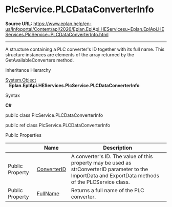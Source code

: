 # PlcService.PLCDataConverterInfo

**Source URL:** https://www.eplan.help/en-us/Infoportal/Content/api/2026/Eplan.EplApi.HEServicesu~Eplan.EplApi.HEServices.PlcService+PLCDataConverterInfo.html

---

A structure containing a PLC converter's ID together with its full name. This structure instances are elements of the array returned by the GetAvailableConverters method.

Inheritance Hierarchy

[System.Object](#)  
   **Eplan.EplApi.HEServices.PlcService.PLCDataConverterInfo**

Syntax

**C#**



public class PlcService.PLCDataConverterInfo

public ref class PlcService.PLCDataConverterInfo

Public Properties

|  | Name | Description |
| --- | --- | --- |
| Public Property | [ConverterID](Eplan.EplApi.HEServicesu~Eplan.EplApi.HEServices.PlcService+PLCDataConverterInfo~ConverterID.html) | A converter's ID. The value of this property may be used as strConverterID parameter to the ImportData and ExportData methods of the PLCService class. |
| Public Property | [FullName](Eplan.EplApi.HEServicesu~Eplan.EplApi.HEServices.PlcService+PLCDataConverterInfo~FullName.html) | Returns a full name of the PLC converter. |


